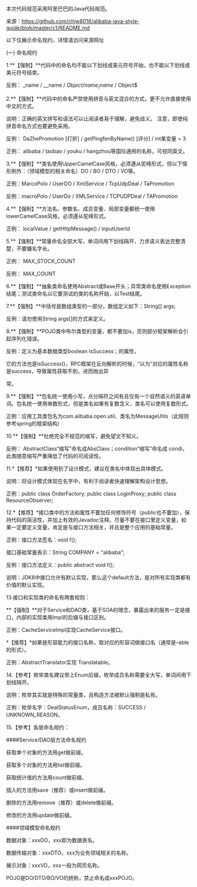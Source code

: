 本次代码规范采用阿里巴巴的Java代码规范。

来源：https://github.com/chjw8016/alibaba-java-style-guide/blob/master/c1/README.md

以下仅展示命名规约，详情请访问来源网址

(一) 命名规约

1.**【强制】**代码中的命名均不能以下划线或美元符号开始，也不能以下划线或美元符号结束。

反例： _name / __name / $Object / name_ / name$ / Object$

2.**【强制】**代码中的命名严禁使用拼音与英文混合的方式，更不允许直接使用中文的方式。

说明：正确的英文拼写和语法可以让阅读者易于理解，避免歧义。 注意，即使纯拼音命名方式也要避免采用。

反例： DaZhePromotion [打折] / getPingfenByName()  [评分] / int某变量 = 3

正例： alibaba / taobao / youku / hangzhou等国际通用的名称，可视同英文。

3.**【强制】**类名使用UpperCamelCase风格，必须遵从驼峰形式，但以下情形例外：（领域模型的相关命名）DO / BO / DTO / VO等。

正例：MarcoPolo / UserDO / XmlService / TcpUdpDeal /   TaPromotion

反例：macroPolo / UserDo / XMLService / TCPUDPDeal /   TAPromotion

4.**【强制】**方法名、参数名、成员变量、局部变量都统一使用lowerCamelCase风格，必须遵从驼峰形式。

正例： localValue / getHttpMessage() /  inputUserId

5.**【强制】**常量命名全部大写，单词间用下划线隔开，力求语义表达完整清楚，不要嫌名字长。

正例： MAX_STOCK_COUNT

反例： MAX_COUNT

6.**【强制】**抽象类命名使用Abstract或Base开头；异常类命名使用Exception结尾；测试类命名以它要测试的类的名称开始，以Test结尾。

7.**【强制】**中括号是数组类型的一部分，数组定义如下：String[] args;

反例：请勿使用String  args[]的方式来定义。

8.**【强制】**POJO类中布尔类型的变量，都不要加is，否则部分框架解析会引起序列化错误。

反例：定义为基本数据类型boolean isSuccess；的属性，

它的方法也是isSuccess()，RPC框架在反向解析的时候，“以为”对应的属性名称是success，导致属性获取不到，进而抛出异

常。

9.**【强制】**包名统一使用小写，点分隔符之间有且仅有一个自然语义的英语单词。包名统一使用单数形式，但是类名如果有复数含义，类名可以使用复数形式。

正例：应用工具类包名为com.alibaba.open.util、类名为MessageUtils（此规则参考spring的框架结构）

10.**【强制】**杜绝完全不规范的缩写，避免望文不知义。

反例： AbstractClass“缩写”命名成AbsClass；condition“缩写”命名成 condi，此类随意缩写严重降低了代码的可阅读性。

11.*【推荐】*如果使用到了设计模式，建议在类名中体现出具体模式。

说明：将设计模式体现在名字中，有利于阅读者快速理解架构设计思想。

正例：public class OrderFactory;
public class LoginProxy;
public class ResourceObserver;

12.*【推荐】*接口类中的方法和属性不要加任何修饰符号（public也不要加），保持代码的简洁性，并加上有效的Javadoc注释。尽量不要在接口里定义变量，如果一定要定义变量，肯定是与接口方法相关，并且是整个应用的基础常量。

正例：接口方法签名：void f();

接口基础常量表示：String COMPANY = "alibaba";

反例：接口方法定义：public abstract void f();

说明：JDK8中接口允许有默认实现，那么这个default方法，是对所有实现类都有价值的默认实现。

13.接口和实现类的命名有两套规则：

**【强制】**对于Service和DAO类，基于SOA的理念，暴露出来的服务一定是接口，内部的实现类用Impl的后缀与接口区别。

正例：CacheServiceImpl实现CacheService接口。

*【推荐】*如果是形容能力的接口名称，取对应的形容词做接口名（通常是–able的形式）。

正例：AbstractTranslator实现 Translatable。

14.【参考】枚举类名建议带上Enum后缀，枚举成员名称需要全大写，单词间用下划线隔开。

说明：枚举其实就是特殊的常量类，且构造方法被默认强制是私有。

正例：枚举名字：DealStatusEnum，成员名称：SUCCESS / UNKNOWN_REASON。

15.【参考】各层命名规约：

####Service/DAO层方法命名规约

获取单个对象的方法用get做前缀。

获取多个对象的方法用list做前缀。

获取统计值的方法用count做前缀。

插入的方法用save（推荐）或insert做前缀。

删除的方法用remove（推荐）或delete做前缀。

修改的方法用update做前缀。

####领域模型命名规约

数据对象：xxxDO，xxx即为数据表名。

数据传输对象：xxxDTO，xxx为业务领域相关的名称。

展示对象：xxxVO，xxx一般为网页名称。

POJO是DO/DTO/BO/VO的统称，禁止命名成xxxPOJO。
